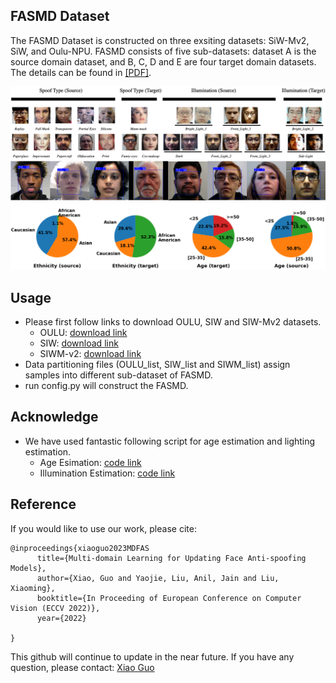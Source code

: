 ## FASMD Dataset
The FASMD Dataset is constructed on three exsiting datasets: SiW-Mv2, SiW, and Oulu-NPU. FASMD consists of five sub-datasets: dataset A is the
source domain dataset, and B, C, D and E are four target domain datasets. The details can be found in [[PDF]](http://cvlab.cse.msu.edu/pdfs/guo_liu_jain_liu_eccv2022.pdf).

<p align="center">
<img src="https://github.com/CHELSEA234/Multi-domain-learning-FAS/blob/main/figures/Dataset_demo.png" alt="drawing" width="800"/>
<img src="https://github.com/CHELSEA234/Multi-domain-learning-FAS/blob/main/figures/age_gallery.png" alt="drawing" width="900"/>
<img src="https://github.com/CHELSEA234/Multi-domain-learning-FAS/blob/main/figures/distribution.png" alt="drawing" width="800"/>
</p>

## Usage
- Please first follow links to download OULU, SIW and SIW-Mv2 datasets.
    - OULU: [download link](https://sites.google.com/site/oulunpudatabase/)
    - SIW: [download link](http://cvlab.cse.msu.edu/siw-spoof-in-the-wild-database.html)
    - SIWM-v2: [download link](https://arxiv.org/pdf/1904.02860.pdf)
- Data partitioning files (OULU_list, SIW_list and SIWM_list) assign samples into different sub-dataset of FASMD.
- run config.py will construct the FASMD.

## Acknowledge
- We have used fantastic following script for age estimation and lighting estimation.
    - Age Esimation: [code link](https://github.com/yu4u/age-gender-estimation)
    - Illumination Estimation: [code link](https://github.com/zhhoper/DPR)

## Reference
If you would like to use our work, please cite:
```
@inproceedings{xiaoguo2023MDFAS
      title={Multi-domain Learning for Updating Face Anti-spoofing Models}, 
      author={Xiao, Guo and Yaojie, Liu, Anil, Jain and Liu, Xiaoming},
      booktitle={In Proceeding of European Conference on Computer Vision (ECCV 2022)},
      year={2022}
      
}
```
This github will continue to update in the near future. If you have any question, please contact: [Xiao Guo](guoxia11@msu.edu) 
